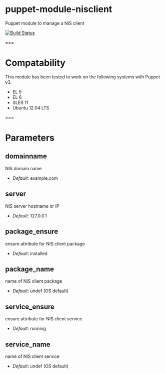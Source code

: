 puppet-module-nisclient
=======================

Puppet module to manage a NIS client

[![Build Status](https://travis-ci.org/Ericsson/puppet-module-nisclient.png?branch=master)](https://travis-ci.org/Ericsson/puppet-module-nisclient)

===

# Compatability

This module has been tested to work on the following systems with Puppet v3.

 * EL 5
 * EL 6
 * SLES 11
 * Ubuntu 12.04 LTS

===

# Parameters

domainname
----------
NIS domain name

- *Default*: example.com

server
------
NIS server hostname or IP

- *Default*: 127.0.0.1

package_ensure
--------------
ensure attribute for NIS client package

- *Default*: installed

package_name
------------
name of NIS client package

- *Default*: undef (OS default)

service_ensure
--------------
ensure attribute for NIS client service

- *Default*: running

service_name
------------
name of NIS client service

- *Default*: undef (OS default)
